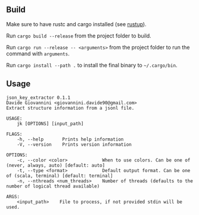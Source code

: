 ## Build

Make sure to have rustc and cargo installed (see [rustup](https:/./rustup.rs/)).

Run `cargo build --release` from the project folder to build.

Run `cargo run --release -- <arguments>` from the project folder to run the command with `arguments`.

Run `cargo install --path .` to install the final binary to `~/.cargo/bin`.

## Usage
```
json_key_extractor 0.1.1
Davide Giovannini <giovannini.davide90@gmail.com>
Extract structure information from a jsonl file.

USAGE:
    jk [OPTIONS] [input_path]

FLAGS:
    -h, --help       Prints help information
    -V, --version    Prints version information

OPTIONS:
    -c, --color <color>             When to use colors. Can be one of (never, always, auto) [default: auto]
    -t, --type <format>             Default output format. Can be one of (scala, terminal) [default: terminal]
    -n, --nthreads <num_threads>    Number of threads (defaults to the number of logical thread available)

ARGS:
    <input_path>    File to process, if not provided stdin will be used.
```


